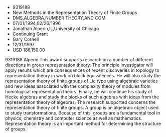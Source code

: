 
* 9319188
* New Methods in the Representation Theory of Finite Groups
* DMS,ALGEBRA,NUMBER THEORY,AND COM
* 07/01/1994,02/26/1996
* Jonathan Alperin,IL,University of Chicago
* Continuing Grant
* Gary Cornell
* 12/31/1997
* USD 186,150.00

9319188 Alperin This award supports research on a number of different directions
in group representation theory. The principle investigator will apply results
which are consequences of recent discoveries in topology to representation
theory in work on block equivalences. He will also study the representation
theory of finite groups of Lie type using algebraic varieties and new ideas
associated with the complexity theory of modules from homological representation
theory. Finally, he will continue his study of Hecke algebras and study the
blocks of such algebras with ideas from the representation theory of algebras.
The research supported concerns the representation theory of finite groups. A
group is an algebraic object used to study transformations. Because of this,
groups are a fundamental tool in physics, chemistry and computer science as well
as mathematics. Representation theory is an important method for determining the
structure of groups.
